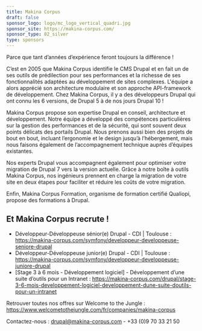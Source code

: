 ```yaml
---
title: Makina Corpus
draft: false
sponsor_logo: logo/mc_logo_vertical_quadri.jpg
sponsor_site: https://makina-corpus.com/
sponsor_type: 02_silver
type: sponsors
---
```

Parce que tant d’années d’expérience feront toujours la différence !

C’est en 2005 que Makina Corpus identifie le CMS Drupal et en fait un de ses outils de prédilection pour ses performances et la richesse de ses fonctionnalités adaptées au développement de sites complexes. L'équipe a alors apprécié son architecture modulaire et son approche API-framework de développement. Chez Makina Corpus, il y a des développeurs Drupal qui ont connu les 6 versions, de Drupal 5 à de nos jours Drupal 10 !

Makina Corpus propose son expertise Drupal en conseil, architecture et développement. Notre équipe a développé des compétences particulières sur la gestion des performances et de la sécurité, qui sont souvent deux points délicats des portails Drupal. Nous prenons aussi bien des projets de bout en bout, incluant l’ergonomie et le design jusqu’à l’hébergement, mais nous faisons également de l’accompagnement technique auprès d’équipes existantes.

Nos experts Drupal vous accompagnent également pour optimiser votre migration de Drupal 7 vers la version actuelle. Grâce à notre boîte à outils Makina Corpus, nos ingénieurs prennent en charge la migration de votre site en deux étapes pour faciliter et réduire les coûts de votre migration.

Enfin, Makina Corpus Formation, organisme de formation certifié Qualiopi, propose des formations à Drupal.

## Et Makina Corpus recrute !

* Développeur-Développeuse sénior(e) Drupal - CDI | Toulouse : [https://makina-](<https://makina-  corpus.com/symfony/developpeur-developpeuse-seniore-drupal>)[corpus.com/symfony/developpeur-developpeuse-seniore-drupal](<https://makina-  corpus.com/symfony/developpeur-developpeuse-seniore-drupal>)
* Développeur-Développeuse junior(e) Drupal - CDI | Toulouse : [https://makina-](<https://makina- corpus.com/symfony/developpeur-developpeuse-juniore-drupal>)[corpus.com/symfony/developpeur-developpeuse-juniore-drupal](<https://makina- corpus.com/symfony/developpeur-developpeuse-juniore-drupal>)
* [](<https://makina- corpus.com/symfony/developpeur-developpeuse-juniore-drupal>)\[Stage 3 à 6 mois - Développement logiciel] - Développement d’une suite d’outils pour un Intranet : <https://makina-corpus.com/drupal/stage-3-6-mois-developpement-logiciel-developpement-dune-suite-doutils-pour-un-intranet>



Retrouver toutes nos offres sur Welcome to the Jungle : <https://www.welcometothejungle.com/fr/companies/makina-corpus>

Contactez-nous : drupal@makina-corpus.com - +33 (0)9 70 33 21 50